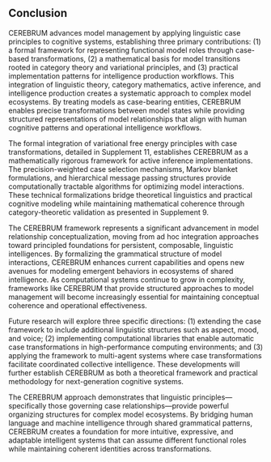 ## Conclusion

CEREBRUM advances model management by applying linguistic case principles to cognitive systems, establishing three primary contributions: (1) a formal framework for representing functional model roles through case-based transformations, (2) a mathematical basis for model transitions rooted in category theory and variational principles, and (3) practical implementation patterns for intelligence production workflows. This integration of linguistic theory, category mathematics, active inference, and intelligence production creates a systematic approach to complex model ecosystems. By treating models as case-bearing entities, CEREBRUM enables precise transformations between model states while providing structured representations of model relationships that align with human cognitive patterns and operational intelligence workflows.

The formal integration of variational free energy principles with case transformations, detailed in Supplement 11, establishes CEREBRUM as a mathematically rigorous framework for active inference implementations. The precision-weighted case selection mechanisms, Markov blanket formulations, and hierarchical message passing structures provide computationally tractable algorithms for optimizing model interactions. These technical formalizations bridge theoretical linguistics and practical cognitive modeling while maintaining mathematical coherence through category-theoretic validation as presented in Supplement 9.

The CEREBRUM framework represents a significant advancement in model relationship conceptualization, moving from ad hoc integration approaches toward principled foundations for persistent, composable, linguistic intelligences. By formalizing the grammatical structure of model interactions, CEREBRUM enhances current capabilities and opens new avenues for modeling emergent behaviors in ecosystems of shared intelligence. As computational systems continue to grow in complexity, frameworks like CEREBRUM that provide structured approaches to model management will become increasingly essential for maintaining conceptual coherence and operational effectiveness.

Future research will explore three specific directions: (1) extending the case framework to include additional linguistic structures such as aspect, mood, and voice; (2) implementing computational libraries that enable automatic case transformations in high-performance computing environments; and (3) applying the framework to multi-agent systems where case transformations facilitate coordinated collective intelligence. These developments will further establish CEREBRUM as both a theoretical framework and practical methodology for next-generation cognitive systems.

The CEREBRUM approach demonstrates that linguistic principles—specifically those governing case relationships—provide powerful organizing structures for complex model ecosystems. By bridging human language and machine intelligence through shared grammatical patterns, CEREBRUM creates a foundation for more intuitive, expressive, and adaptable intelligent systems that can assume different functional roles while maintaining coherent identities across transformations.
